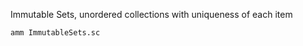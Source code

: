 Immutable Sets, unordered collections with uniqueness of each item

```bash
amm ImmutableSets.sc
```
